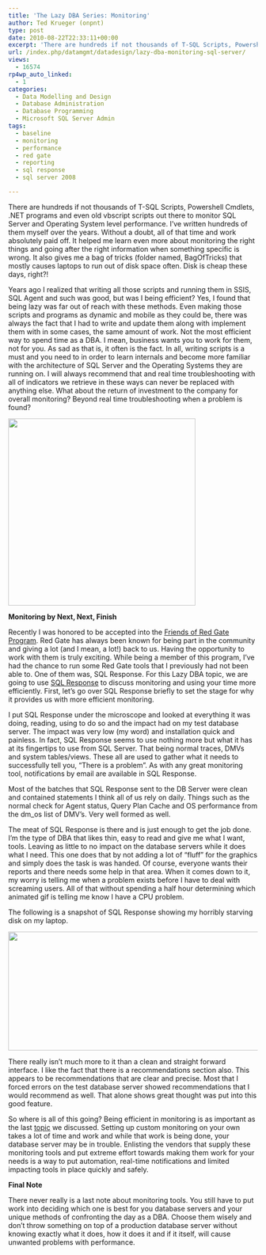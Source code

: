```yaml
---
title: 'The Lazy DBA Series: Monitoring'
author: Ted Krueger (onpnt)
type: post
date: 2010-08-22T22:33:11+00:00
excerpt: 'There are hundreds if not thousands of T-SQL Scripts, Powershell Cmdlets, .NET programs and even old vbscript scripts and on out there to monitor SQL Server and Operating System level performance.  I’ve written hundreds of them myself over the years.  All of that time and work absolutely paid off.  I know a lot about monitoring, going after the right information when something specific is wrong.  It also gives me a bag of tricks that mostly causes laptops to run out of disk space often.  Disk is cheap though, these days.'
url: /index.php/datamgmt/datadesign/lazy-dba-monitoring-sql-server/
views:
  - 16574
rp4wp_auto_linked:
  - 1
categories:
  - Data Modelling and Design
  - Database Administration
  - Database Programming
  - Microsoft SQL Server Admin
tags:
  - baseline
  - monitoring
  - performance
  - red gate
  - reporting
  - sql response
  - sql server 2008

---
```

There are hundreds if not thousands of T-SQL Scripts, Powershell Cmdlets, .NET programs and even old vbscript scripts out there to monitor SQL Server and Operating System level performance. I&#8217;ve written hundreds of them myself over the years. Without a doubt, all of that time and work absolutely paid off. It helped me learn even more about monitoring the right things and going after the right information when something specific is wrong. It also gives me a bag of tricks (folder named, BagOfTricks) that mostly causes laptops to run out of disk space often. Disk is cheap these days, right?!

Years ago I realized that writing all those scripts and running them in SSIS, SQL Agent and such was good, but was I being efficient? Yes, I found that being lazy was far out of reach with these methods. Even making those scripts and programs as dynamic and mobile as they could be, there was always the fact that I had to write and update them along with implement them with in some cases, the same amount of work. Not the most efficient way to spend time as a DBA. I mean, business wants you to work for them, not for you. As sad as that is, it often is the fact. In all, writing scripts is a must and you need to in order to learn internals and become more familiar with the architecture of SQL Server and the Operating Systems they are running on. I will always recommend that and real time troubleshooting with all of indicators we retrieve in these ways can never be replaced with anything else. What about the return of investment to the company for overall monitoring? Beyond real time troubleshooting when a problem is found?

<div class="image_block">
  <img src="/wp-content/uploads/blogs/DataMgmt/lazydba.gif" alt="" title="" width="378" height="378" />
</div>

**Monitoring by Next, Next, Finish**

Recently I was honored to be accepted into the [Friends of Red Gate Program][1]. Red Gate has always been known for being part in the community and giving a lot (and I mean, a lot!) back to us. Having the opportunity to work with them is truly exciting. While being a member of this program, I’ve had the chance to run some Red Gate tools that I previously had not been able to. One of them was, SQL Response. For this Lazy DBA topic, we are going to use [SQL Response][2] to discuss monitoring and using your time more efficiently. First, let’s go over SQL Response briefly to set the stage for why it provides us with more efficient monitoring.

I put SQL Response under the microscope and looked at everything it was doing, reading, using to do so and the impact had on my test database server. The impact was very low (my word) and installation quick and painless. In fact, SQL Response seems to use nothing more but what it has at its fingertips to use from SQL Server. That being normal traces, DMVs and system tables/views. These all are used to gather what it needs to successfully tell you, &#8220;There is a problem&#8221;. As with any great monitoring tool, notifications by email are available in SQL Response.

Most of the batches that SQL Response sent to the DB Server were clean and contained statements I think all of us rely on daily. Things such as the normal check for Agent status, Query Plan Cache and OS performance from the dm_os list of DMV’s. Very well formed as well. 

The meat of SQL Response is there and is just enough to get the job done. I’m the type of DBA that likes thin, easy to read and give me what I want, tools. Leaving as little to no impact on the database servers while it does what I need. This one does that by not adding a lot of &#8220;fluff&#8221; for the graphics and simply does the task is was handed. Of course, everyone wants their reports and there needs some help in that area. When it comes down to it, my worry is telling me when a problem exists before I have to deal with screaming users. All of that without spending a half hour determining which animated gif is telling me know I have a CPU problem.

The following is a snapshot of SQL Response showing my horribly starving disk on my laptop.

<div class="image_block">
  <img src="/wp-content/uploads/blogs/DataMgmt/lazydba_monitor.gif" alt="" title="" width="628" height="240" />
</div>

There really isn’t much more to it than a clean and straight forward interface. I like the fact that there is a recommendations section also. This appears to be recommendations that are clear and precise. Most that I forced errors on the test database server showed recommendations that I would recommend as well. That alone shows great thought was put into this good feature.

So where is all of this going? Being efficient in monitoring is as important as the last [topic][3] we discussed. Setting up custom monitoring on your own takes a lot of time and work and while that work is being done, your database server may be in trouble. Enlisting the vendors that supply these monitoring tools and put extreme effort towards making them work for your needs is a way to put automation, real-time notifications and limited impacting tools in place quickly and safely.

**Final Note**

There never really is a last note about monitoring tools. You still have to put work into deciding which one is best for you database servers and your unique methods of confronting the day as a DBA. Choose them wisely and don’t throw something on top of a production database server without knowing exactly what it does, how it does it and if it itself, will cause unwanted problems with performance.

 [1]: http://www.red-gate.com/about/community_relations/friends_of_RG.htm
 [2]: http://www.red-gate.com/products/SQL_Response/index.htm
 [3]: /index.php/DataMgmt/DBAdmin/lazy-dba-sql-trace